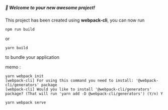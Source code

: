 ##### 🚀 Welcome to your new awesome project!

This project has been created using **webpack-cli**, you can now run

```
npm run build
```

or

```
yarn build
```

to bundle your application


memo : 
```text
yarn webpack init
[webpack-cli] For using this command you need to install: '@webpack-cli/generators' package
[webpack-cli] Would you like to install '@webpack-cli/generators' package? (That will run 'yarn add -D @webpack-cli/generators') (Y/n) Y

yarn webpack serve
```
